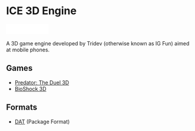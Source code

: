 # ICE 3D Engine

![ICE 3D Logo](ice_logo.png)

A 3D game engine developed by Tridev (otherwise known as IG Fun) aimed at mobile phones.

## Games

- [Predator: The Duel 3D](https://www.youtube.com/watch?v=lbuSLp6PEiA)
- [BioShock 3D](https://www.ign.com/articles/bioshock-mobile-game-2k-tridev-development)

## Formats

- [DAT](ice3d_dat.bt) (Package Format)
